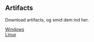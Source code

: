## Artifacts

Download artifacts, og smid dem ind her.

<a href="https://runtime.fivem.net/artifacts/fivem/build_server_windows/master/">Windows</a><br>
<a href="https://runtime.fivem.net/artifacts/fivem/build_proot_linux/master/">Linux</a>